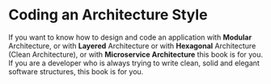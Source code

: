# Coding an Architecture Style

If you want to know how to design and code an application with **Modular** Architecture, or with **Layered** Architecture or with **Hexagonal** Architecture (Clean Architecture), or with **Microservice Architecture** this book is for you. If you are a developer who is always trying to write clean, solid and elegant software structures, this book is for you.
